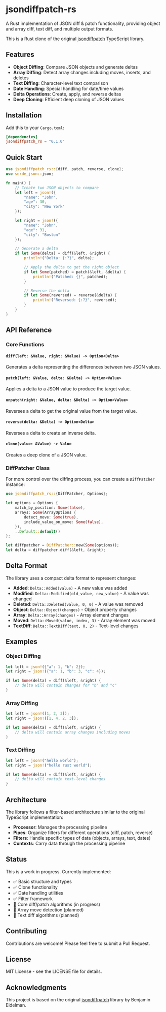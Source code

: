 # jsondiffpatch-rs

A Rust implementation of JSON diff & patch functionality, providing object and array diff, text diff, and multiple output formats.

This is a Rust clone of the original [jsondiffpatch](https://github.com/benjamine/jsondiffpatch) TypeScript library.

## Features

- **Object Diffing**: Compare JSON objects and generate deltas
- **Array Diffing**: Detect array changes including moves, inserts, and deletes
- **Text Diffing**: Character-level text comparison
- **Date Handling**: Special handling for date/time values
- **Delta Operations**: Create, apply, and reverse deltas
- **Deep Cloning**: Efficient deep cloning of JSON values

## Installation

Add this to your `Cargo.toml`:

```toml
[dependencies]
jsondiffpatch_rs = "0.1.0"
```

## Quick Start

```rust
use jsondiffpatch_rs::{diff, patch, reverse, clone};
use serde_json::json;

fn main() {
    // Create two JSON objects to compare
    let left = json!({
        "name": "John",
        "age": 30,
        "city": "New York"
    });

    let right = json!({
        "name": "John",
        "age": 31,
        "city": "Boston"
    });

    // Generate a delta
    if let Some(delta) = diff(&left, &right) {
        println!("Delta: {:?}", delta);

        // Apply the delta to get the right object
        if let Some(patched) = patch(&left, &delta) {
            println!("Patched: {}", patched);
        }

        // Reverse the delta
        if let Some(reversed) = reverse(&delta) {
            println!("Reversed: {:?}", reversed);
        }
    }
}
```

## API Reference

### Core Functions

#### `diff(left: &Value, right: &Value) -> Option<Delta>`
Generates a delta representing the differences between two JSON values.

#### `patch(left: &Value, delta: &Delta) -> Option<Value>`
Applies a delta to a JSON value to produce the target value.

#### `unpatch(right: &Value, delta: &Delta) -> Option<Value>`
Reverses a delta to get the original value from the target value.

#### `reverse(delta: &Delta) -> Option<Delta>`
Reverses a delta to create an inverse delta.

#### `clone(value: &Value) -> Value`
Creates a deep clone of a JSON value.

### DiffPatcher Class

For more control over the diffing process, you can create a `DiffPatcher` instance:

```rust
use jsondiffpatch_rs::{DiffPatcher, Options};

let options = Options {
    match_by_position: Some(false),
    arrays: Some(ArrayOptions {
        detect_move: Some(true),
        include_value_on_move: Some(false),
    }),
    ..Default::default()
};

let diffpatcher = DiffPatcher::new(Some(options));
let delta = diffpatcher.diff(&left, &right);
```

## Delta Format

The library uses a compact delta format to represent changes:

- **Added**: `Delta::Added(value)` - A new value was added
- **Modified**: `Delta::Modified(old_value, new_value)` - A value was changed
- **Deleted**: `Delta::Deleted(value, 0, 0)` - A value was removed
- **Object**: `Delta::Object(changes)` - Object property changes
- **Array**: `Delta::Array(changes)` - Array element changes
- **Moved**: `Delta::Moved(value, index, 3)` - Array element was moved
- **TextDiff**: `Delta::TextDiff(text, 0, 2)` - Text-level changes

## Examples

### Object Diffing

```rust
let left = json!({"a": 1, "b": 2});
let right = json!({"a": 1, "b": 3, "c": 4});

if let Some(delta) = diff(&left, &right) {
    // delta will contain changes for "b" and "c"
}
```

### Array Diffing

```rust
let left = json!([1, 2, 3]);
let right = json!([1, 4, 2, 3]);

if let Some(delta) = diff(&left, &right) {
    // delta will contain array changes including moves
}
```

### Text Diffing

```rust
let left = json!("hello world");
let right = json!("hello rust world");

if let Some(delta) = diff(&left, &right) {
    // delta will contain text-level changes
}
```

## Architecture

The library follows a filter-based architecture similar to the original TypeScript implementation:

- **Processor**: Manages the processing pipeline
- **Pipes**: Organize filters for different operations (diff, patch, reverse)
- **Filters**: Handle specific types of data (objects, arrays, text, dates)
- **Contexts**: Carry data through the processing pipeline

## Status

This is a work in progress. Currently implemented:

- ✅ Basic structure and types
- ✅ Clone functionality
- ✅ Date handling utilities
- ✅ Filter framework
- 🔄 Core diff/patch algorithms (in progress)
- 🔄 Array move detection (planned)
- 🔄 Text diff algorithms (planned)

## Contributing

Contributions are welcome! Please feel free to submit a Pull Request.

## License

MIT License - see the LICENSE file for details.

## Acknowledgments

This project is based on the original [jsondiffpatch](https://github.com/benjamine/jsondiffpatch) library by Benjamin Eidelman.